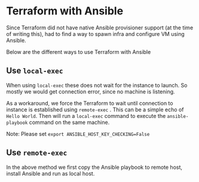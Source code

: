 # Terraform with Ansible

Since Terraform did not have native Ansible provisioner support (at the time of writing this), had to find a way to spawn infra and configure VM using Ansible.

Below are the different ways to use Terraform with Ansible

## Use `local-exec`

When using `local-exec` these does not wait for the instance to launch. So mostly we would get connection error, since no machine is listening.

As a workaround, we force the Terraform to wait until connection to instance is established using `remote-exec` . This can be a simple echo of `Hello World`. Then will run a `local-exec` command to execute the `ansible-playbook` command on the same machine.


Note: Please set `export ANSIBLE_HOST_KEY_CHECKING=False`

## Use `remote-exec`

In the above method we first copy the Ansible playbook to remote host, install Ansible and run as local host.
